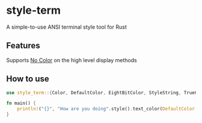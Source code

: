 # style-term

A simple-to-use ANSI terminal style tool for Rust

## Features

Supports [No Color](https://no-color.org/) on the high level display methods

## How to use

```rust
use style_term::{Color, DefaultColor, EightBitColor, StyleString, TrueColor};

fn main() {
    println!("{}", "How are you doing".style().text_color(DefaultColor::Red))
}
```